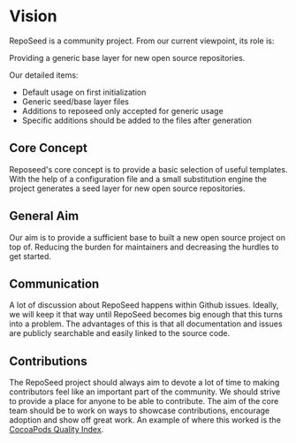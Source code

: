 # Vision

RepoSeed is a community project. From our current viewpoint, its role is:

Providing a generic base layer for new open source repositories.


Our detailed items:
* Default usage on first initialization
* Generic seed/base layer files
* Additions to reposeed only accepted for generic usage
* Specific additions should be added to the files after generation



## Core Concept

Reposeed's core concept is to provide a basic selection of useful templates. With the help of a configuration file and a small substitution engine the project generates a seed layer for new open source repositories.




## General Aim

Our aim is to provide a sufficient base to built a new open source project on top of. Reducing the burden for maintainers and decreasing the hurdles to get started.



## Communication
A lot of discussion about RepoSeed happens within Github issues. Ideally, we will keep it that way until RepoSeed becomes big enough that this turns into a problem. The advantages of this is that all documentation and issues are publicly searchable and easily linked to the source code.

## Contributions
The RepoSeed project should always aim to devote a lot of time to making contributors feel like an important part of the community. We should strive to provide a place for anyone to be able to contribute. The aim of the core team should be to work on ways to showcase contributions, encourage adoption and show off great work. An example of where this worked is the [CocoaPods Quality Index](http://blog.cocoapods.org/CocoaPods.org-Two-point-Five/).
